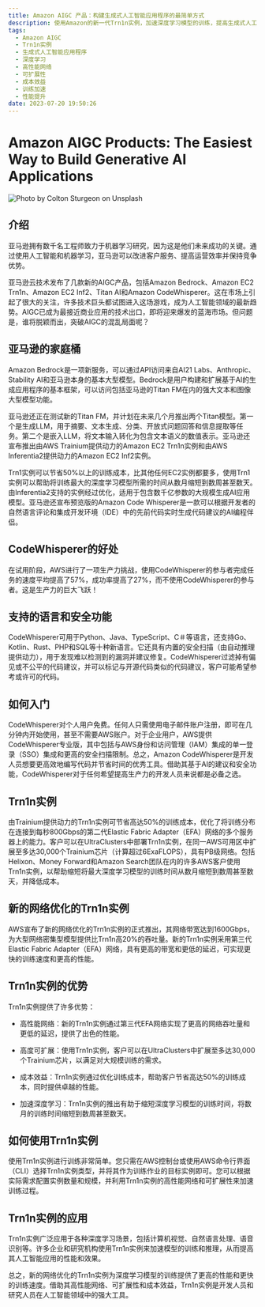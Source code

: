 ```yaml
---
title: Amazon AIGC 产品：构建生成式人工智能应用程序的最简单方式
description: 使用Amazon的新一代Trn1n实例，加速深度学习模型的训练，提高生成式人工智能应用程序的性能和效果。该实例具备高性能网络、可扩展性和成本效益，是开发人员和研究人员构建生成式人工智能应用程序的最简单方式。
tags:
  - Amazon AIGC
  - Trn1n实例
  - 生成式人工智能应用程序
  - 深度学习
  - 高性能网络
  - 可扩展性
  - 成本效益
  - 训练加速
  - 性能提升
date: 2023-07-20 19:50:26
---
```


# Amazon AIGC Products: The Easiest Way to Build Generative AI Applications

![Photo by [Colton Sturgeon](https://unsplash.com/@coltonsturgeon?utm_source=medium&utm_medium=referral) on [Unsplash](https://unsplash.com?utm_source=medium&utm_medium=referral)](https://cdn-images-1.medium.com/max/7744/0*Gwdgc_fcR7ZgGNnb)

## 介绍

亚马逊拥有数千名工程师致力于机器学习研究，因为这是他们未来成功的关键。通过使用人工智能和机器学习，亚马逊可以改进客户服务、提高运营效率并保持竞争优势。

亚马逊云技术发布了几款新的AIGC产品，包括Amazon Bedrock、Amazon EC2 Trn1n、Amazon EC2 Inf2、Titan AI和Amazon CodeWhisperer。这在市场上引起了很大的关注，许多技术巨头都试图进入这场游戏，成为人工智能领域的最新趋势。AIGC已成为最接近商业应用的技术出口，即将迎来爆发的蓝海市场。但问题是，谁将脱颖而出，突破AIGC的混乱局面呢？

## 亚马逊的家庭桶

Amazon Bedrock是一项新服务，可以通过API访问来自AI21 Labs、Anthropic、Stability AI和亚马逊本身的基本大型模型。Bedrock是用户构建和扩展基于AI的生成应用程序的基本框架，可以访问包括亚马逊的Titan FM在内的强大文本和图像大型模型功能。

亚马逊还正在测试新的Titan FM，并计划在未来几个月推出两个Titan模型。第一个是生成LLM，用于摘要、文本生成、分类、开放式问题回答和信息提取等任务。第二个是嵌入LLM，将文本输入转化为包含文本语义的数值表示。亚马逊还宣布推出由AWS Trainium提供动力的Amazon EC2 Trn1n实例和由AWS Inferentia2提供动力的Amazon EC2 Inf2实例。

Trn1实例可以节省50%以上的训练成本，比其他任何EC2实例都要多，使用Trn1实例可以帮助将训练最大的深度学习模型所需的时间从数月缩短到数周甚至数天。由Inferentia2支持的实例经过优化，适用于包含数千亿参数的大规模生成AI应用模型。亚马逊还宣布预览版的Amazon Code Whisperer是一款可以根据开发者的自然语言评论和集成开发环境（IDE）中的先前代码实时生成代码建议的AI编程伴侣。

## CodeWhisperer的好处

在试用阶段，AWS进行了一项生产力挑战，使用CodeWhisperer的参与者完成任务的速度平均提高了57%，成功率提高了27%，而不使用CodeWhisperer的参与者。这是生产力的巨大飞跃！

## 支持的语言和安全功能

CodeWhisperer可用于Python、Java、TypeScript、C＃等语言，还支持Go、Kotlin、Rust、PHP和SQL等十种新语言。它还具有内置的安全扫描（由自动推理提供动力），用于发现难以检测到的漏洞并建议修复。CodeWhisperer过滤掉有偏见或不公平的代码建议，并可以标记与开源代码类似的代码建议，客户可能希望参考或许可的代码。

## 如何入门

CodeWhisperer对个人用户免费。任何人只需使用电子邮件账户注册，即可在几分钟内开始使用，甚至不需要AWS账户。对于企业用户，AWS提供CodeWhisperer专业版，其中包括与AWS身份和访问管理（IAM）集成的单一登录（SSO）集成和更高的安全扫描限制。总之，Amazon CodeWhisperer是开发人员想要更高效地编写代码并节省时间的优秀工具。借助其基于AI的建议和安全功能，CodeWhisperer对于任何希望提高生产力的开发人员来说都是必备之选。

## Trn1n实例

由Trainium提供动力的Trn1n实例可节省高达50%的训练成本，优化了将训练分布在连接到每秒800Gbps的第二代Elastic Fabric Adapter（EFA）网络的多个服务器上的能力。客户可以在UltraClusters中部署Trn1n实例，在同一AWS可用区中扩展至多达30,000个Trainium芯片（计算超过6ExaFLOPS），具有PB级网络。包括Helixon、Money Forward和Amazon Search团队在内的许多AWS客户使用Trn1n实例，以帮助缩短将最大深度学习模型的训练时间从数月缩短到数周甚至数天，并降低成本。

## 新的网络优化的Trn1n实例

AWS宣布了新的网络优化的Trn1n实例的正式推出，其网络带宽达到1600Gbps，为大型网络密集型模型提供比Trn1n高20%的吞吐量。新的Trn1n实例采用第三代Elastic Fabric Adapter（EFA）网络，具有更高的带宽和更低的延迟，可实现更快的训练速度和更高的性能。

## Trn1n实例的优势

Trn1n实例提供了许多优势：

- 高性能网络：新的Trn1n实例通过第三代EFA网络实现了更高的网络吞吐量和更低的延迟，提供了出色的性能。

- 高度可扩展：使用Trn1n实例，客户可以在UltraClusters中扩展至多达30,000个Trainium芯片，以满足对大规模训练的需求。

- 成本效益：Trn1n实例通过优化训练成本，帮助客户节省高达50%的训练成本，同时提供卓越的性能。

- 加速深度学习：Trn1n实例的推出有助于缩短深度学习模型的训练时间，将数月的训练时间缩短到数周甚至数天。

## 如何使用Trn1n实例

使用Trn1n实例进行训练非常简单。您只需在AWS控制台或使用AWS命令行界面（CLI）选择Trn1n实例类型，并将其作为训练作业的目标实例即可。您可以根据实际需求配置实例数量和规模，并利用Trn1n实例的高性能网络和可扩展性来加速训练过程。

## Trn1n实例的应用

Trn1n实例广泛应用于各种深度学习场景，包括计算机视觉、自然语言处理、语音识别等。许多企业和研究机构使用Trn1n实例来加速模型的训练和推理，从而提高其人工智能应用的性能和效果。

总之，新的网络优化的Trn1n实例为深度学习模型的训练提供了更高的性能和更快的训练速度。借助其高性能网络、可扩展性和成本效益，Trn1n实例是开发人员和研究人员在人工智能领域中的强大工具。


